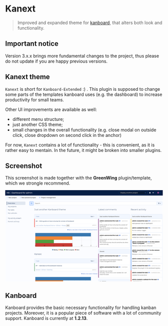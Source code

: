 # Kanext

> Improved and expanded theme for [kanboard](https://github.com/kanboard/kanboard), that alters both look and functionality.

## Important notice

Version 3.x.x brings more fundamental changes to the project, thus please do not update if you are happy previous versions.

## Kanext theme

`Kanext` is short for `Kanboard-Extended` :) . This plugin is supposed to change some parts of the templates kanboard uses (e.g. the dashboard) to increase productivity for small teams.

Other UI improvements are available as well:

- different menu structure;
- just another CSS theme;
- small changes in the overall functionality (e.g. close modal on outside click, close dropdown on second click in the anchor)

For now, `Kanext` contains a lot of functionality - this is convenient, as it is rather easy to mentain. In the future, it might be broken into smaller plugins.

## Screenshot

This screenshot is made together with the **GreenWing** plugin/template, which we strongle recommend.

![Dashboard with GreenWing and Kanext](/.screenshots/dashboard.png?raw=true "Dashboard with GreenWing and Kanext")

## Kanboard

Kanboard provides the basic necessary functionality for handling kanban projects. Moreover, it is a popular piece of software with a lot of community support.
Kanboard is currently at **1.2.13**.
